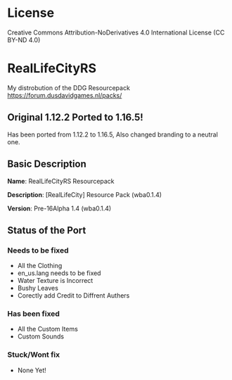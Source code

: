 # License
Creative Commons Attribution-NoDerivatives 4.0 International License (CC BY-ND 4.0)

# RealLifeCityRS
My distrobution of the DDG Resourcepack https://forum.dusdavidgames.nl/packs/

## Original 1.12.2 Ported to 1.16.5!
Has been ported from 1.12.2 to 1.16.5, Also changed
branding to a neutral one.

## Basic Description
**Name**: RealLifeCityRS Resourcepack


**Description**: [RealLifeCity] Resource Pack (wba0.1.4) 


**Version**: Pre-16Alpha 1.4 (wba0.1.4)

## Status of the Port

### Needs to be fixed
* All the Clothing
* en_us.lang needs to be fixed
* Water Texture is Incorrect
* Bushy Leaves
* Corectly add Credit to Diffrent Authers

### Has been fixed
* All the Custom Items
* Custom Sounds

### Stuck/Wont fix
* None Yet!
